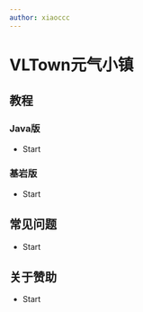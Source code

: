 ```yaml
---
author: xiaoccc
---
```

# VLTown元气小镇

## 教程
### Java版
- Start
### 基岩版
- Start

## 常见问题
- Start

## 关于赞助
- Start